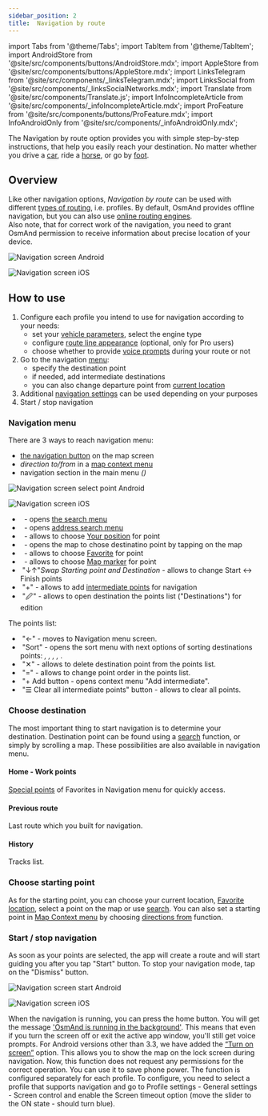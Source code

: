 ```yaml
---
sidebar_position: 2
title:  Navigation by route
---
```


import Tabs from '@theme/Tabs';
import TabItem from '@theme/TabItem';
import AndroidStore from '@site/src/components/buttons/AndroidStore.mdx';
import AppleStore from '@site/src/components/buttons/AppleStore.mdx';
import LinksTelegram from '@site/src/components/_linksTelegram.mdx';
import LinksSocial from '@site/src/components/_linksSocialNetworks.mdx';
import Translate from '@site/src/components/Translate.js';
import InfoIncompleteArticle from '@site/src/components/_infoIncompleteArticle.mdx';
import ProFeature from '@site/src/components/buttons/ProFeature.mdx';
import InfoAndroidOnly from '@site/src/components/_infoAndroidOnly.mdx';

<InfoIncompleteArticle/>

The Navigation by route option provides you with simple step-by-step instructions, that help you easily reach your destination. No matter whether you drive a [car](./routing/car-based-routing.md), ride a [horse](./routing/horse-ski-routing.md), or go by [foot](./routing/pedestrian-routing.md).  

## Overview

Like other navigation options, *Navigation by route* can be used with different [types of routing](./routing/index.md), i.e. profiles. By default, OsmAnd provides offline navigation, but you can also use [online routing engines](./routing/online-routing.md).  
Also note, that for correct work of the navigation, you need to grant OsmAnd permission to receive information about precise location of your device.

<Tabs groupId="operating-systems">

<TabItem value="android" label="Android">  

![Navigation screen Android](@site/static/img/navigation/route/navigation_android.png)

</TabItem>

<TabItem value="ios" label="iOS">

![Navigation screen iOS](@site/static/img/navigation/route/navigation_ios.png)

</TabItem>

</Tabs>

## How to use

1. Configure each profile you intend to use for navigation according to your needs:  
    - set your [vehicle parameters](../personal/profiles/#vehicle-parameters), select the engine type
    - configure [route line appearance](./route-line-appearance) (optional, only for Pro users)  
    - choose whether to provide [voice prompts](./voice-navigation) during your route or not
2. Go to the navigation [menu](#navigation-menu):
    - specify the destination point
    - if needed, add intermediate destinations
    - you can also change departure point from [current location](../map/interact-with-map#my-location--zoom)
3. Additional [navigation settings](./index.md#navigation-settings) can be used depending on your purposes
4. Start / stop navigation

### Navigation menu  

There are 3 ways to reach navigation menu:

- [the navigation button](../widgets/map-buttons.md#directions) on the map screen  
- *direction to/from* in a [map context menu](../map/map-context-menu#directions-to--from)  
- navigation section in the main menu  *(<Translate android="true" ids="shared_string_menu,shared_string_navigation"/>)*

<Tabs groupId="operating-systems">

<TabItem value="android" label="Android">

![Navigation screen select point Android](@site/static/img/navigation/route/navigation_points_android.png)

</TabItem>

<TabItem value="ios" label="iOS">

![Navigation screen iOS](@site/static/img/navigation/route/navigation_points_ios.png)

</TabItem>

</Tabs>

- &nbsp;_<Translate android="true" ids="search_button"/>_ - opens [the search menu](../search/index.md)
- &nbsp;_<Translate android="true" ids="shared_string_address"/>_ - opens [address search menu](../search/search-address.md)
- &nbsp;_<Translate android="true" ids="shared_string_my_location"/>_ - allows to choose [Your position](../map/interact-with-map.md#my-location--zoom) for point
- &nbsp;_<Translate android="true" ids="shared_string_select_on_map"/>_ - opens the map to chose destinatino point by tapping on the map
- &nbsp;_<Translate android="true" ids="shared_string_favorites"/>_ - allows to choose [Favorite](../personal/favorites.md) for point
- &nbsp;_<Translate android="true" ids="shared_string_markers"/>_ - allows to choose [Map marker](../personal/markers.md) for point
- &nbsp;"&#8595;&#8593;"_Swap Starting point and Destination_ - allows to change Start <-> Finish points
- &nbsp;"&#43;" - allows to add [intermediate points](../widgets/nav-widgets.md#intermediate-destination) for navigation
- &nbsp;"&#x1F589;" - allows to open destination the points list ("Destinations") for edition

The points list:
- &nbsp;"&#8592;" - moves to Navigation menu screen.
- &nbsp;"Sort" - opens the sort menu with next options of sorting destinations points: _<Translate android="true" ids="intermediate_items_sort_by_distance"/>, <Translate android="true" ids="switch_start_finish"/>, <Translate android="true" ids="reverse_all_points"/>, <Translate android="true" ids="add_intermediate_point"/>, <Translate android="true" ids="clear_all_intermediates"/>_.
- &nbsp;"&#10005;" - allows to delete destination point from the points list.
- &nbsp;"&#61;" - allows to change point order in the points list.
- &nbsp;"&#43; Add button - opens context menu "Add intermediate".
- &nbsp;"&#9776; Clear all intermediate points" button - allows to clear all points.

### Choose destination

The most important thing to start navigation is to determine your destination. Destination point can be found using a [search](../search/index.md#overview) function, or simply by scrolling a map. These possibilities are also available in navigation menu.  

#### Home - Work points

[Special points](../personal/favorites.md#special-favorites-personal) of Favorites in Navigation menu for quickly access.

#### Previous route

Last route which you built for navigation.

#### History

Tracks list.

### Choose starting point

As for the starting point, you can choose your current location, [Favorite location](../map/point-layers-on-map.md#favorites), select a point on the map or use [search](../search/index.md). You can also set a starting point in [Map Context menu](../map/map-context-menu.md) by choosing [directions from](../map/map-context-menu.md#directions-to--from) function.  


### Start / stop navigation

As soon as your points are selected, the app will create a route and will start guiding you after you tap "Start" button. To stop your navigation mode, tap on the "Dismiss" button.  

<Tabs groupId="operating-systems">

<TabItem value="android" label="Android">

![Navigation screen start Android](@site/static/img/navigation/route/navigation_start_android.png)

</TabItem>

<TabItem value="ios" label="iOS">

![Navigation screen iOS](@site/static/img/navigation/route/navigation_start_ios.png)

</TabItem>

</Tabs>

When the navigation is running, you can press the home button. You will get the message ['OsmAnd is running in the background'](../navigation/route-navigation.md#background-navigation). This means that even if you turn the screen off or exit the active app window, you'll still get voice prompts. For Android versions other than 3.3, we have added the [“Turn on screen”](../navigation/route-navigation.md#turn-on-screen) option. This allows you to show the map on the lock screen during navigation. Now, this function does not request any permissions for the correct operation. You can use it to save phone power. The function is configured separately for each profile. To configure, you need to select a profile that supports navigation and go to Profile settings - General settings - Screen control and enable the Screen timeout option (move the slider to the ON state - should turn blue).  






